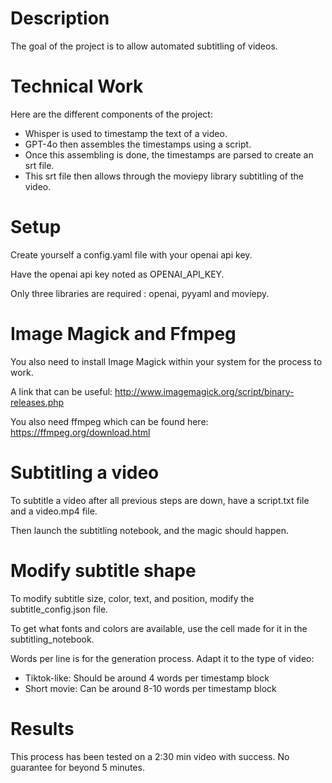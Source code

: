 # Description

The goal of the project is to allow automated subtitling of videos.

# Technical Work

Here are the different components of the project:
- Whisper is used to timestamp the text of a video.
- GPT-4o then assembles the timestamps using a script.
- Once this assembling is done, the timestamps are parsed to create an srt file.
- This srt file then allows through the moviepy library subtitling of the video.

# Setup

Create yourself a config.yaml file with your openai api key.

Have the openai api key noted as OPENAI_API_KEY.

Only three libraries are required : openai, pyyaml and moviepy.

# Image Magick and Ffmpeg

You also need to install Image Magick within your system for the process to work.

A link that can be useful: http://www.imagemagick.org/script/binary-releases.php

You also need ffmpeg which can be found here: https://ffmpeg.org/download.html

# Subtitling a video

To subtitle a video after all previous steps are down, have a script.txt file and a video.mp4 file.

Then launch the subtitling notebook, and the magic should happen.

# Modify subtitle shape

To modify subtitle size, color, text, and position, modify the subtitle_config.json file.

To get what fonts and colors are available, use the cell made for it in the subtitling_notebook.

Words per line is for the generation process. Adapt it to the type of video:
- Tiktok-like: Should be around 4 words per timestamp block
- Short movie: Can be around 8-10 words per timestamp block

# Results

This process has been tested on a 2:30 min video with success. No guarantee for beyond 5 minutes.